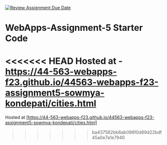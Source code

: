 [![Review Assignment Due Date](https://classroom.github.com/assets/deadline-readme-button-24ddc0f5d75046c5622901739e7c5dd533143b0c8e959d652212380cedb1ea36.svg)](https://classroom.github.com/a/7kKA03Up)
# WebApps-Assignment-5 Starter Code
<<<<<<< HEAD
Hosted at - https://44-563-webapps-f23.github.io/44563-webapps-f23-assignment5-sowmya-kondepati/cities.html
=======
Hosted at [https://44-563-webapps-f23.github.io/44563-webapps-f23-assignment5-sowmya-kondepati/cities.html]
>>>>>>> ba437562bb6ab096f0d69d22bdf45a0e7a1e7940
